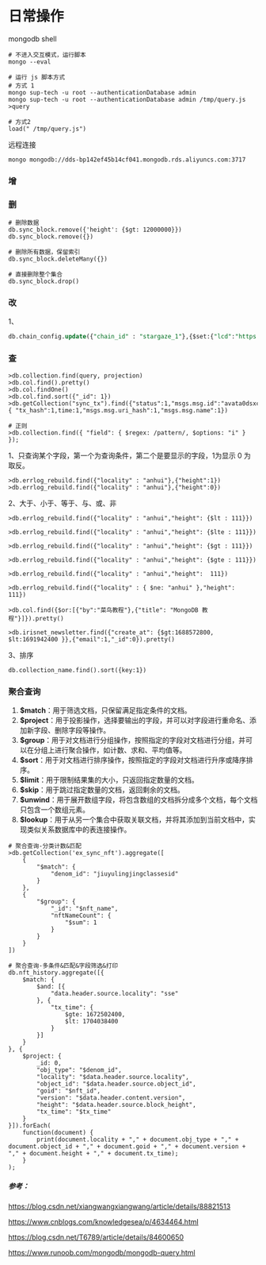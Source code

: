 # 日常操作



mongodb shell

```
# 不进入交互模式，运行脚本
mongo --eval

# 运行 js 脚本方式
# 方式 1
mongo sup-tech -u root --authenticationDatabase admin
mongo sup-tech -u root --authenticationDatabase admin /tmp/query.js >query

# 方式2 
load(" /tmp/query.js")
```



远程连接

```
mongo mongodb://dds-bp142ef45b14cf041.mongodb.rds.aliyuncs.com:3717
```





### 增





### 删

```
# 删除数据
db.sync_block.remove({'height': {$gt: 12000000}})
db.sync_block.remove({})

# 删除所有数据，保留索引
db.sync_block.deleteMany({})

# 直接删除整个集合
db.sync_block.drop()

```



### 改

1、

```sql
db.chain_config.update({"chain_id" : "stargaze_1"},{$set:{"lcd":"https://api.stars.kingnodes.com"}})
```



### 查

```mysql
>db.collection.find(query, projection)
>db.col.find().pretty()
>db.col.findOne() 
>db.col.find.sort({"_id": 1})
>db.getCollection("sync_tx").find({"status":1,"msgs.msg.id":"avata0dsxclzibau8sbjwgtuea0ht0us"},{ "tx_hash":1,time:1,"msgs.msg.uri_hash":1,"msgs.msg.name":1})

# 正则
>db.collection.find({ "field": { $regex: /pattern/, $options: "i" } });
```

1、只查询某个字段，第一个为查询条件，第二个是要显示的字段，1为显示 0 为取反。

```mysql
>db.errlog_rebuild.find({"locality" : "anhui"},{"height":1})
>db.errlog_rebuild.find({"locality" : "anhui"},{"height":0})
```

2、大于、小于、等于、与、或、非

```mysql
>db.errlog_rebuild.find({"locality" : "anhui","height": {$lt : 111}})

>db.errlog_rebuild.find({"locality" : "anhui","height": {$lte : 111}})

>db.errlog_rebuild.find({"locality" : "anhui","height": {$gt : 111}})

>db.errlog_rebuild.find({"locality" : "anhui","height": {$gte : 111}})

>db.errlog_rebuild.find({"locality" : "anhui","height":  111})

>db.errlog_rebuild.find({"locality" : { $ne: "anhui" },"height":  111})

>db.col.find({$or:[{"by":"菜鸟教程"},{"title": "MongoDB 教程"}]}).pretty()

>db.irisnet_newsletter.find({"create_at": {$gt:1688572800, $lt:1691942400 }},{"email":1,"_id":0}).pretty()

```

3、排序

```
db.collection_name.find().sort({key:1})
```



### 聚合查询

1. **$match**：用于筛选文档，只保留满足指定条件的文档。
2. **$project**：用于投影操作，选择要输出的字段，并可以对字段进行重命名、添加新字段、删除字段等操作。
3. **$group**：用于对文档进行分组操作，按照指定的字段对文档进行分组，并可以在分组上进行聚合操作，如计数、求和、平均值等。
4. **$sort**：用于对文档进行排序操作，按照指定的字段对文档进行升序或降序排序。
5. **$limit**：用于限制结果集的大小，只返回指定数量的文档。
6. **$skip**：用于跳过指定数量的文档，返回剩余的文档。
7. **$unwind**：用于展开数组字段，将包含数组的文档拆分成多个文档，每个文档只包含一个数组元素。
8. **$lookup**：用于从另一个集合中获取关联文档，并将其添加到当前文档中，实现类似关系数据库中的表连接操作。

```
# 聚合查询-分类计数&匹配
>db.getCollection('ex_sync_nft').aggregate([
    {
        "$match": {
            "denom_id": "jiuyulingjingclassesid"
        }
    },
    {
        "$group": {
            "_id": "$nft_name",
            "nftNameCount": {
                "$sum": 1
            }
        }
    }
])

# 聚合查询-多条件&匹配&字段筛选&打印
db.nft_history.aggregate([{
    $match: {
        $and: [{
            "data.header.source.locality": "sse"
        }, {
            "tx_time": {
                $gte: 1672502400,
                $lt: 1704038400
            }
        }]
    }
}, {
    $project: {
        _id: 0,
        "obj_type": "$denom_id",
        "locality": "$data.header.source.locality",
        "object_id": "$data.header.source.object_id",
        "goid": "$nft_id",
        "version": "$data.header.content.version",
        "height": "$data.header.source.block_height",
        "tx_time": "$tx_time"
    }
}]).forEach(
    function(document) {
        print(document.locality + "," + document.obj_type + "," + document.object_id + "," + document.goid + "," + document.version + "," + document.height + "," + document.tx_time);
    }
);
```



##### 参考：

https://blog.csdn.net/xiangwangxiangwang/article/details/88821513

https://www.cnblogs.com/knowledgesea/p/4634464.html

https://blog.csdn.net/T6789/article/details/84600650

https://www.runoob.com/mongodb/mongodb-query.html